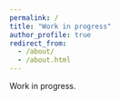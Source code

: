 ```yaml
---
permalink: /
title: "Work in progress"
author_profile: true
redirect_from: 
  - /about/
  - /about.html
---
```


Work in progress.
